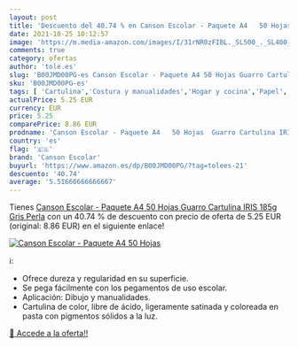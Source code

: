 ```yaml
---
layout: post
title: 'Descuento del 40.74 % en Canson Escolar - Paquete A4   50 Hojas  '
date: 2021-10-25 10:12:57
image: 'https://m.media-amazon.com/images/I/31rNR0zFIBL._SL500_._SL400_.jpg'
comments: true
category: ofertas
author: 'tole.es'
slug: 'B00JMD00PG-es Canson Escolar - Paquete A4 50 Hojas Guarro Cartulina IRIS...'
sku: 'B00JMD00PG-es'
tags: [ 'Cartulina','Costura y manualidades','Hogar y cocina','Papel','Papel y manualidades con papel','canson escolar','escolar', ]
actualPrice: 5.25 EUR
currency: EUR
price: 5.25
comparePrice: 8.86 EUR
prodname: 'Canson Escolar - Paquete A4   50 Hojas  Guarro Cartulina IRIS 185g Gris Perla'
country: 'es'
flag: '🇪🇸'
brand: 'Canson Escolar'
buyurl: 'https://www.amazon.es/dp/B00JMD00PG/?tag=tolees-21'
descuento: '40.74'
average: '5.51666666666667'
---
```


Tienes [Canson Escolar - Paquete A4   50 Hojas  Guarro Cartulina IRIS 185g Gris Perla](https://www.amazon.es/dp/B00JMD00PG/?tag=tolees-21) con un 40.74 % de descuento con precio de oferta de 5.25 EUR (original: 8.86 EUR) en el siguiente enlace!

[![Canson Escolar - Paquete A4   50 Hojas  ](https://m.media-amazon.com/images/I/31rNR0zFIBL._SL500_._SL400_.jpg)](https://www.amazon.es/dp/B00JMD00PG/?tag=tolees-21)

ℹ️:

- Ofrece dureza y regularidad en su superficie.
- Se pega fácilmente con los pegamentos de uso escolar.
- Aplicación: Dibujo y manualidades.
- Cartulina de color, libre de ácido, ligeramente satinada y coloreada en pasta con pigmentos sólidos a la luz.

[🛒 Accede a la oferta!!](https://www.amazon.es/dp/B00JMD00PG/?tag=tolees-21)

